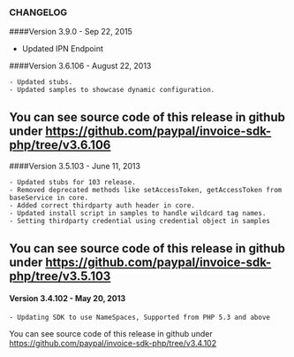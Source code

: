 ### CHANGELOG

####Version 3.9.0 - Sep 22, 2015

   - Updated IPN Endpoint

####Version 3.6.106 - August 22, 2013

	- Updated stubs.
	- Updated samples to showcase dynamic configuration.

You can see source code of this release in github under https://github.com/paypal/invoice-sdk-php/tree/v3.6.106
--------------------------------------------------------------------------------------------------

####Version 3.5.103 - June 11, 2013

	- Updated stubs for 103 release.
	- Removed deprecated methods like setAccessToken, getAccessToken from baseService in core.
    - Added correct thirdparty auth header in core.
	- Updated install script in samples to handle wildcard tag names.
	- Setting thirdparty credential using credential object in samples

You can see source code of this release in github under https://github.com/paypal/invoice-sdk-php/tree/v3.5.103
--------------------------------------------------------------------------------------------------

#### Version 3.4.102 - May 20, 2013

    - Updating SDK to use NameSpaces, Supported from PHP 5.3 and above

You can see source code of this release in github under https://github.com/paypal/invoice-sdk-php/tree/v3.4.102
